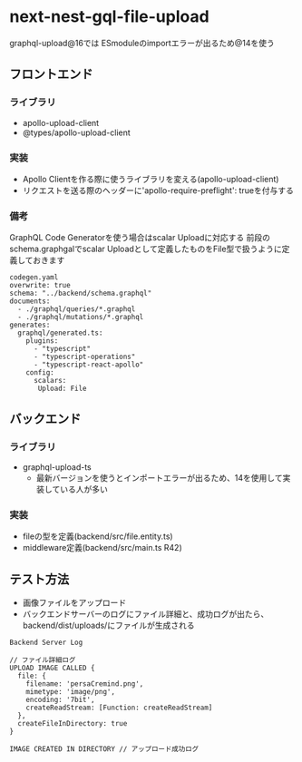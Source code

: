 # next-nest-gql-file-upload
graphql-upload@16では
ESmoduleのimportエラーが出るため@14を使う


## フロントエンド
### ライブラリ
 - apollo-upload-client
 - @types/apollo-upload-client

### 実装
 - Apollo Clientを作る際に使うライブラリを変える(apollo-upload-client)
 - リクエストを送る際のヘッダーに'apollo-require-preflight': trueを付与する

### 備考
GraphQL Code Generatorを使う場合はscalar Uploadに対応する
前段のschema.graphgalでscalar Uploadとして定義したものをFile型で扱うように定義しておきます

```
codegen.yaml
overwrite: true
schema: "../backend/schema.graphql"
documents:
  - ./graphql/queries/*.graphql
  - ./graphql/mutations/*.graphql
generates:
  graphql/generated.ts:
    plugins:
      - "typescript"
      - "typescript-operations"
      - "typescript-react-apollo"
    config:
      scalars:
       Upload: File
```

## バックエンド
### ライブラリ
 - graphql-upload-ts
   - 最新バージョンを使うとインポートエラーが出るため、14を使用して実装している人が多い

### 実装
 - fileの型を定義(backend/src/file.entity.ts)
 - middleware定義(backend/src/main.ts R42)

 ## テスト方法
  - 画像ファイルをアップロード
  - バックエンドサーバーのログにファイル詳細と、成功ログが出たら、backend/dist/uploads/にファイルが生成される

```
Backend Server Log

// ファイル詳細ログ
UPLOAD IMAGE CALLED {
  file: {
    filename: 'persaCremind.png',
    mimetype: 'image/png',
    encoding: '7bit',
    createReadStream: [Function: createReadStream]
  },
  createFileInDirectory: true
}

IMAGE CREATED IN DIRECTORY // アップロード成功ログ
```

